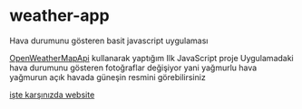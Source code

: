 # weather-app
Hava durumunu gösteren basit javascript uygulaması

<a href='https://openweathermap.org/current'>OpenWeatherMapApi</a> kullanarak yaptığım Ilk JavaScript proje
Uygulamadaki hava durumunu gösteren fotoğraflar değişiyor yani yağmurlu hava yağmurun açık havada güneşin resmini görebilirsiniz

<a href='https://js-hava-durumu.netlify.app/'>işte karşınızda website</a>
